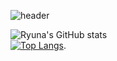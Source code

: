 ![header](https://capsule-render.vercel.app/api?type=waving&color=auto&height=200&fontAlignY=40&section=header&text=Ryuna&fontSize=80)

![Ryuna's GitHub stats](https://github-readme-stats.vercel.app/api?username=anottrx&theme=buefy&show_icons=true)    
[![Top Langs](https://github-readme-stats.vercel.app/api/top-langs/?username=anottrx&layout=compact&theme=buefy)](https://github.com/anottrx/github-readme-stats).  

<!-- 
[![Solved.ac프로필](http://mazassumnida.wtf/api/v2/generate_badge?boj=riley)](https://solved.ac/riley)
-->
